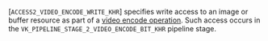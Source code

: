 [`ACCESS2_VIDEO_ENCODE_WRITE_KHR`] specifies write access to
an image or buffer resource as part of a [video encode operation](https://www.khronos.org/registry/vulkan/specs/1.3-extensions/html/vkspec.html#video-encode-operations).
Such access occurs in the `VK_PIPELINE_STAGE_2_VIDEO_ENCODE_BIT_KHR`
pipeline stage.
